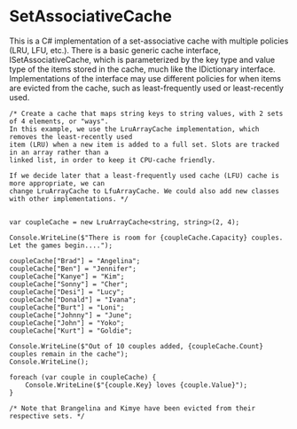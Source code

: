 # SetAssociativeCache
This is a C# implementation of a set-associative cache with multiple policies (LRU, LFU, etc.). There is a basic 
generic cache interface, ISetAssociativeCache, which is parameterized by the key type and value type of the items 
stored in the cache, much like the IDictionary interface. Implementations of the interface may use different 
policies for when items are evicted from the cache, such as least-frequently used or least-recently used.

    /* Create a cache that maps string keys to string values, with 2 sets of 4 elements, or "ways". 
    In this example, we use the LruArrayCache implementation, which removes the least-recently used 
    item (LRU) when a new item is added to a full set. Slots are tracked in an array rather than a 
    linked list, in order to keep it CPU-cache friendly. 
    
    If we decide later that a least-frequently used cache (LFU) cache is more appropriate, we can 
    change LruArrayCache to LfuArrayCache. We could also add new classes with other implementations. */
    

    var coupleCache = new LruArrayCache<string, string>(2, 4);

    Console.WriteLine($"There is room for {coupleCache.Capacity} couples. Let the games begin....");

    coupleCache["Brad"] = "Angelina";
    coupleCache["Ben"] = "Jennifer";
    coupleCache["Kanye"] = "Kim";
    coupleCache["Sonny"] = "Cher";
    coupleCache["Desi"] = "Lucy";
    coupleCache["Donald"] = "Ivana";
    coupleCache["Burt"] = "Loni";
    coupleCache["Johnny"] = "June";
    coupleCache["John"] = "Yoko";
    coupleCache["Kurt"] = "Goldie";

    Console.WriteLine($"Out of 10 couples added, {coupleCache.Count} couples remain in the cache");
    Console.WriteLine();

    foreach (var couple in coupleCache) {
        Console.WriteLine($"{couple.Key} loves {couple.Value}");
    }

    /* Note that Brangelina and Kimye have been evicted from their respective sets. */
